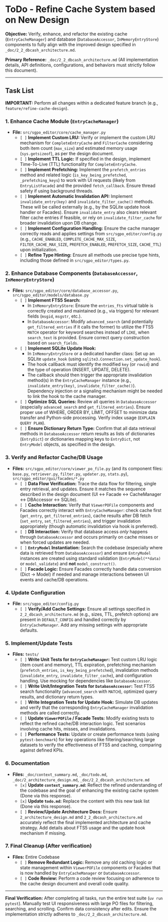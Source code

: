 # ToDo - Refine Cache System based on New Design

**Objective:** Verify, enhance, and refactor the existing cache (`EntryCacheManager`) and database (`DatabaseAccessor`, `InMemoryEntryStore`) components to fully align with the improved design specified in `_doc/2_2_dbcash_architecture.md`.

**Primary Reference:** `_doc/2_2_dbcash_architecture.md` (All implementation details, API definitions, configurations, and behaviors must strictly follow this document).

---

## Task List

**IMPORTANT:** Perform all changes within a dedicated feature branch (e.g., `feature/refine-cache-design`).

### 1. Enhance Cache Module (`EntryCacheManager`)

*   **File:** `src/sgpo_editor/core/cache_manager.py`
    *   `[ ]` **Implement Custom LRU:** Verify or implement the custom LRU mechanism for `CompleteEntryCache` and `FilterCache` considering both item count (`max_size`) and estimated memory usage (`sys.getsizeof`), as per the design document.
    *   `[ ]` **Implement TTL Logic:** If specified in the design, implement Time-To-Live (TTL) functionality for `CompleteEntryCache`.
    *   `[ ]` **Implement Prefetching:** Implement the `prefetch_entries` method and related logic (`is_key_being_prefetched`, `_prefetching_keys`) to work with UI requests (likely from `EntryListFacade`) and the provided `fetch_callback`. Ensure thread safety if using background threads.
    *   `[ ]` **Implement Automatic Invalidation API:** Implement `invalidate_entry(key)` and `invalidate_filter_cache()` methods. These will be called externally (e.g., by the SQLite update hook handler or Facades). Ensure `invalidate_entry` also clears relevant filter cache entries if feasible, or rely on `invalidate_filter_cache` for broader invalidation upon DB change.
    *   `[ ]` **Implement Configuration Handling:** Ensure the cache manager correctly reads and applies settings from `src/sgpo_editor/config.py` (e.g., `CACHE_ENABLED`, `COMPLETE_CACHE_MAX_SIZE`, `FILTER_CACHE_MAX_SIZE`, `PREFETCH_ENABLED`, `PREFETCH_SIZE`, `CACHE_TTL`) upon initialization.
    *   `[ ]` **Refine Type Hinting:** Ensure all methods use precise type hints, including those defined in `src/sgpo_editor/types.py`.

### 2. Enhance Database Components (`DatabaseAccessor`, `InMemoryEntryStore`)

*   **Files:** `src/sgpo_editor/core/database_accessor.py`, `src/sgpo_editor/models/database.py`
    *   `[ ]` **Implement FTS5 Search:**
        *   In `InMemoryEntryStore`: Ensure the `entries_fts` virtual table is correctly created and maintained (e.g., via triggers) for relevant fields (`msgid`, `msgstr`, etc.).
        *   In `DatabaseAccessor`: Modify `advanced_search` (and potentially `get_filtered_entries` if it calls the former) to utilize the FTS5 `MATCH` operator for keyword searches instead of `LIKE`, when `search_text` is provided. Ensure correct query construction based on `search_fields`.
    *   `[ ]` **Implement SQLite Update Hook:**
        *   In `InMemoryEntryStore` or a dedicated handler class: Set up an SQLite `update_hook` (using `sqlite3.Connection.set_update_hook`).
        *   The hook callback must identify the modified `key` (or `rowid`) and the type of operation (INSERT, UPDATE, DELETE).
        *   The callback should then trigger the appropriate invalidation method(s) in the `EntryCacheManager` instance (e.g., `invalidate_entry(key)`, `invalidate_filter_cache()`). Dependency injection or a signaling mechanism might be needed to link the hook to the cache manager.
    *   `[ ]` **Optimize SQL Queries:** Review all queries in `DatabaseAccessor` (especially `advanced_search` and `get_filtered_entries`). Ensure proper use of WHERE, ORDER BY, LIMIT, OFFSET to minimize data transfer and Python-side processing. Verify index usage (`EXPLAIN QUERY PLAN`).
    *   `[ ]` **Ensure Dictionary Return Type:** Confirm that all data retrieval methods in `DatabaseAccessor` return results as lists of dictionaries (`EntryDict`) or dictionaries mapping keys to `EntryDict`, not `EntryModel` objects, as specified in the design.

### 3. Verify and Refactor Cache/DB Usage

*   **Files:** `src/sgpo_editor/core/viewer_po_file.py` (and its component files: `base.py`, `retriever.py`, `filter.py`, `updater.py`, `stats.py`), `src/sgpo_editor/gui/facades/*.py`
    *   `[ ]` **Data Flow Verification:** Trace the data flow for filtering, single entry retrieval, and updates. Ensure it matches the sequence described in the design document (UI ↔ Facade ↔ CacheManager ↔ DBAccessor ↔ SQLite).
    *   `[ ]` **Cache Interaction:** Verify that `ViewerPOFile` components and Facades correctly interact with `EntryCacheManager`: check cache first (`get_entry`, `get_filtered_entries`), cache results after DB fetch (`set_entry`, `set_filtered_entries`), and trigger invalidation appropriately (though automatic invalidation via hook is preferred).
    *   `[ ]` **DB Interaction:** Verify that database access *only* happens through `DatabaseAccessor` and occurs primarily on cache misses or when forced updates are needed.
    *   `[ ]` **`EntryModel` Instantiation:** Search the codebase (especially where data is retrieved from `DatabaseAccessor`) and ensure `EntryModel` instances are created using standard validation (`EntryModel(**data)` or `model_validate`) and **not** `model_construct()`.
    *   `[ ]` **Facade Logic:** Ensure Facades correctly handle data conversion (Dict → Model) if needed and manage interactions between UI events and cache/DB operations.

### 4. Update Configuration

*   **File:** `src/sgpo_editor/config.py`
    *   `[ ]` **Verify/Add Cache Settings:** Ensure all settings specified in `2_2_dbcash_architecture.md` (e.g., sizes, TTL, prefetch options) are present in `DEFAULT_CONFIG` and handled correctly by `EntryCacheManager`. Add any missing settings with appropriate defaults.

### 5. Implement/Update Tests

*   **Files:** `tests/`
    *   `[ ]` **Write Unit Tests for `EntryCacheManager`:** Test custom LRU logic (item count and memory), TTL expiration, prefetching mechanism (`prefetch_entries`, `is_key_being_prefetched`), invalidation methods (`invalidate_entry`, `invalidate_filter_cache`), and configuration handling. Use mocking for dependencies like `DatabaseAccessor`.
    *   `[ ]` **Write Unit/Integration Tests for `DatabaseAccessor`:** Test FTS5 search functionality (`advanced_search` with `MATCH`), optimized query results, and dictionary return types.
    *   `[ ]` **Write Integration Tests for Update Hook:** Simulate DB updates and verify that the corresponding `EntryCacheManager` invalidation methods are called correctly.
    *   `[ ]` **Update `ViewerPOFile` / Facade Tests:** Modify existing tests to reflect the refined cache/DB interaction logic. Test scenarios involving cache hits, misses, and invalidations.
    *   `[ ]` **Performance Tests:** Update or create performance tests (using `pytest-benchmark`) for key operations like filtering/searching large datasets to verify the effectiveness of FTS5 and caching, comparing against defined KPIs.

### 6. Documentation

*   **Files:** `_doc/context_summary.md`, `_doc/todo.md`, `_doc/2_architecture_design.md`, `_doc/2_2_dbcash_architecture.md`
    *   `[x]` **Update `context_summary.md`:** Reflect the refined understanding of the codebase and the goal of enhancing the existing cache system (Done via this response).
    *   `[x]` **Update `todo.md`:** Replace the content with this new task list (Done via this response).
    *   `[ ]` **Review/Update Architecture Docs:** Ensure `2_architecture_design.md` and `2_2_dbcash_architecture.md` accurately reflect the final implemented architecture and cache strategy. Add details about FTS5 usage and the update hook mechanism if missing.

### 7. Final Cleanup (After verification)

*   **Files:** Entire Codebase
    *   `[ ]` **Remove Redundant Logic:** Remove any old caching logic or state management within `ViewerPOFile` components or Facades that is now handled by `EntryCacheManager` or `DatabaseAccessor`.
    *   `[ ]` **Code Review:** Perform a code review focusing on adherence to the cache design document and overall code quality.

---

**Final Verification:** After completing all tasks, run the entire test suite (`uv run pytest`). Manually test UI responsiveness with large PO files for filtering, searching, and scrolling. Confirm data consistency after edits. Ensure the implementation strictly adheres to `_doc/2_2_dbcash_architecture.md`.